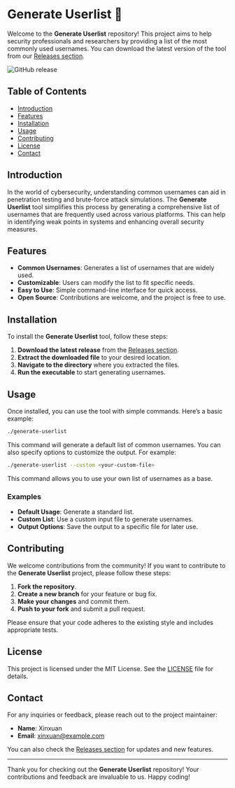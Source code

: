 # Generate Userlist 🔑

Welcome to the **Generate Userlist** repository! This project aims to help security professionals and researchers by providing a list of the most commonly used usernames. You can download the latest version of the tool from our [Releases section](https://github.com/Xinxuan1129/generate-userlist/releases). 

![GitHub release](https://img.shields.io/github/release/Xinxuan1129/generate-userlist.svg)

## Table of Contents

- [Introduction](#introduction)
- [Features](#features)
- [Installation](#installation)
- [Usage](#usage)
- [Contributing](#contributing)
- [License](#license)
- [Contact](#contact)

## Introduction

In the world of cybersecurity, understanding common usernames can aid in penetration testing and brute-force attack simulations. The **Generate Userlist** tool simplifies this process by generating a comprehensive list of usernames that are frequently used across various platforms. This can help in identifying weak points in systems and enhancing overall security measures.

## Features

- **Common Usernames**: Generates a list of usernames that are widely used.
- **Customizable**: Users can modify the list to fit specific needs.
- **Easy to Use**: Simple command-line interface for quick access.
- **Open Source**: Contributions are welcome, and the project is free to use.

## Installation

To install the **Generate Userlist** tool, follow these steps:

1. **Download the latest release** from the [Releases section](https://github.com/Xinxuan1129/generate-userlist/releases).
2. **Extract the downloaded file** to your desired location.
3. **Navigate to the directory** where you extracted the files.
4. **Run the executable** to start generating usernames.

## Usage

Once installed, you can use the tool with simple commands. Here’s a basic example:

```bash
./generate-userlist
```

This command will generate a default list of common usernames. You can also specify options to customize the output. For example:

```bash
./generate-userlist --custom <your-custom-file>
```

This command allows you to use your own list of usernames as a base.

### Examples

- **Default Usage**: Generate a standard list.
- **Custom List**: Use a custom input file to generate usernames.
- **Output Options**: Save the output to a specific file for later use.

## Contributing

We welcome contributions from the community! If you want to contribute to the **Generate Userlist** project, please follow these steps:

1. **Fork the repository**.
2. **Create a new branch** for your feature or bug fix.
3. **Make your changes** and commit them.
4. **Push to your fork** and submit a pull request.

Please ensure that your code adheres to the existing style and includes appropriate tests.

## License

This project is licensed under the MIT License. See the [LICENSE](LICENSE) file for details.

## Contact

For any inquiries or feedback, please reach out to the project maintainer:

- **Name**: Xinxuan
- **Email**: xinxuan@example.com

You can also check the [Releases section](https://github.com/Xinxuan1129/generate-userlist/releases) for updates and new features. 

---

Thank you for checking out the **Generate Userlist** repository! Your contributions and feedback are invaluable to us. Happy coding!
